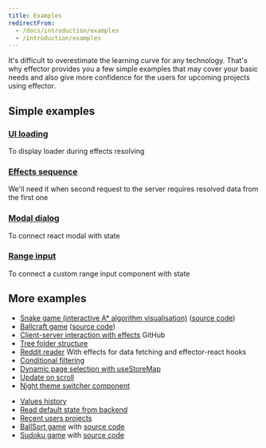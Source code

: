 ```yaml
---
title: Examples
redirectFrom:
  - /docs/introduction/examples
  - /introduction/examples
---
```


It's difficult to overestimate the learning curve for any technology.
That's why effector provides you a few simple examples that may cover your basic needs and also give more confidence for the users for upcoming projects using effector.

## Simple examples

### [UI loading](https://share.effector.dev/FnfBfWhN)

To display loader during effects resolving

### [Effects sequence](https://share.effector.dev/vPbIFo0b)

We'll need it when second request to the server requires resolved data from the first one

<!-- TODO write example with abort with farfetched

### [Abort effect](https://share.effector.dev/W4I0ghLt)

When we need to cancel our effect since it's pointless at the time

-->

### [Modal dialog](https://share.effector.dev/8xsWOCeS)

To connect react modal with state

### [Range input](https://share.effector.dev/3EiBaDqd)

To connect a custom range input component with state

## More examples

- [Snake game (interactive A\* algorithm visualisation)](https://dmitryshelomanov.github.io/snake/) ([source code](https://github.com/dmitryshelomanov/snake))
- [Ballcraft game](https://ballcraft.now.sh/) ([source code](https://github.com/kobzarvs/effector-craftball))
- [Client-server interaction with effects](https://github.com/effector/effector/tree/master/examples/worker-rpc) GitHub
- [Tree folder structure](https://share.effector.dev/v4dfRBNb)
- [Reddit reader](https://share.effector.dev/aW7ESkZ0) With effects for data fetching and effector-react hooks <!-- Reddit api is disabled, example not working! -->
  <!-- - [Lists rendering](https://share.effector.dev/OlakwECa) With `useList` hook Example with forbidden event calls in pure functions -->
  <!-- - [Dynamic typing status](https://share.effector.dev/tAnzG5oJ) example with watch calls in effect for aborting -->
- [Conditional filtering](https://share.effector.dev/g7N1K6Bc)
  <!-- - [Request cancellation](https://share.effector.dev/W4I0ghLt) just rewrite it in farfetched -->
  <!-- - [Dynamic form fields, saving and loading from localStorage with effects](https://share.effector.dev/Qxt0zAdd) rewrite it with models -->
  <!-- - [Loading initial state from localStorage with domains](https://share.effector.dev/YbiBnyAD) rewrite it with effector-storage -->
- [Dynamic page selection with useStoreMap](https://share.effector.dev/HT7iwbbT)
- [Update on scroll](https://share.effector.dev/9gLRkfiy)
- [Night theme switcher component](https://share.effector.dev/307fvPmV)
<!-- - [Computed bounce menu animation](https://share.effector.dev/ZXEtGBBq) on with derived store -->
- [Values history](https://share.effector.dev/Tgmw90Ln)
- [Read default state from backend](https://share.effector.dev/h5dE3SmJ)
  <!-- - [Requests cache](https://share.effector.dev/jvE7r0By) rewrite with farfetched -->
  <!-- - [Watch last two store state values](https://share.effector.dev/LRVsYhIc) -->
  <!-- - [Basic todolist example](https://codesandbox.io/s/vmx6wxww43) Codesandbox update example -->
- [Recent users projects](https://github.com/effector/effector/network/dependents)
- [BallSort game](https://ballsort.sova.dev/) with [source code](https://github.com/sergeysova/ballsort)
- [Sudoku game](https://sudoku-effector.pages.dev/) with [source code](https://github.com/Shiyan7/sudoku-effector)

<!-- - [RealWorld app](https://github.com/mg901/react-effector-realworld-example-app) ([RealWorld apps](https://github.com/gothinkster/realworld)) -->

